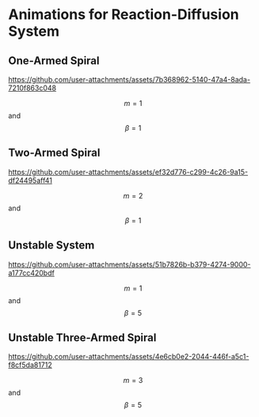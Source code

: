 # Animations for Reaction-Diffusion System

## One-Armed Spiral

https://github.com/user-attachments/assets/7b368962-5140-47a4-8ada-7210f863c048

$$m=1$$ and $$\beta=1$$

## Two-Armed Spiral

https://github.com/user-attachments/assets/ef32d776-c299-4c26-9a15-df24495aff41

$$m=2$$ and $$\beta=1$$

## Unstable System

https://github.com/user-attachments/assets/51b7826b-b379-4274-9000-a177cc420bdf

$$m=1$$ and $$\beta=5$$

## Unstable Three-Armed Spiral

https://github.com/user-attachments/assets/4e6cb0e2-2044-446f-a5c1-f8cf5da81712

$$m=3$$ and $$\beta=5$$
